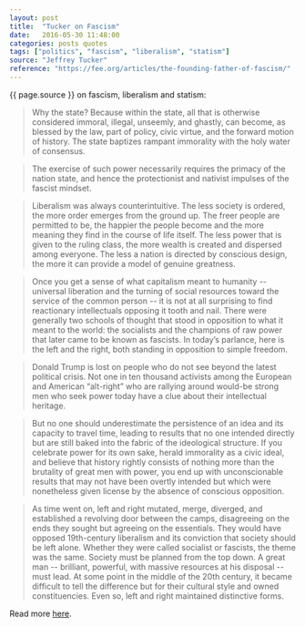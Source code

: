 ```yaml
---
layout: post
title:  "Tucker on Fascism"
date:   2016-05-30 11:48:00
categories: posts quotes
tags: ["politics", "fascism", "liberalism", "statism"]
source: "Jeffrey Tucker"
reference: "https://fee.org/articles/the-founding-father-of-fascism/"
---
```


{{ page.source }} on fascism, liberalism and statism:

> Why the state? Because within the state, all that is otherwise considered immoral, illegal, unseemly, and ghastly, can become, as blessed by the law, part of policy, civic virtue, and the forward motion of history. The state baptizes rampant immorality with the holy water of consensus.

> The exercise of such power necessarily requires the primacy of the nation state, and hence the protectionist and nativist impulses of the fascist mindset.

> Liberalism was always counterintuitive. The less society is ordered, the more order emerges from the ground up. The freer people are permitted to be, the happier the people become and the more meaning they find in the course of life itself. The less power that is given to the ruling class, the more wealth is created and dispersed among everyone. The less a nation is directed by conscious design, the more it can provide a model of genuine greatness.

> Once you get a sense of what capitalism meant to humanity -- universal liberation and the turning of social resources toward the service of the common person -- it is not at all surprising to find reactionary intellectuals opposing it tooth and nail. There were generally two schools of thought that stood in opposition to what it meant to the world: the socialists and the champions of raw power that later came to be known as fascists. In today’s parlance, here is the left and the right, both standing in opposition to simple freedom.

> Donald Trump is lost on people who do not see beyond the latest political crisis. Not one in ten thousand activists among the European and American “alt-right” who are rallying around would-be strong men who seek power today have a clue about their intellectual heritage.

> But no one should underestimate the persistence of an idea and its capacity to travel time, leading to results that no one intended directly but are still baked into the fabric of the ideological structure. If you celebrate power for its own sake, herald immorality as a civic ideal, and believe that history rightly consists of nothing more than the brutality of great men with power, you end up with unconscionable results that may not have been overtly intended but which were nonetheless given license by the absence of conscious opposition.

> As time went on, left and right mutated, merge, diverged, and established a revolving door between the camps, disagreeing on the ends they sought but agreeing on the essentials. They would have opposed 19th-century liberalism and its conviction that society should be left alone. Whether they were called socialist or fascists, the theme was the same. Society must be planned from the top down. A great man -- brilliant, powerful, with massive resources at his disposal -- must lead. At some point in the middle of the 20th century, it became difficult to tell the difference but for their cultural style and owned constituencies. Even so, left and right maintained distinctive forms.

Read more [here]({{page.reference}}).